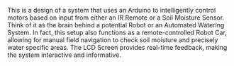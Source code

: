 This is a design of a system that uses an Arduino to intelligently control motors based on input from either an IR Remote or a Soil Moisture Sensor. Think of it as the brain behind a potential Robot or an Automated Watering System. In fact, this setup also functions as a remote-controlled Robot Car, allowing for manual field navigation to check soil moisture and precisely water specific areas. The LCD Screen provides real-time feedback, making the system interactive and informative.
